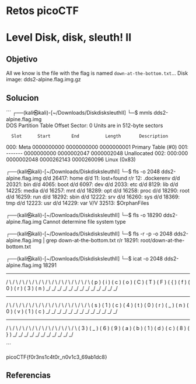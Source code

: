 # Retos picoCTF

# Level Disk, disk, sleuth! II

## Objetivo
All we know is the file with the flag is named `down-at-the-bottom.txt`... Disk image: dds2-alpine.flag.img.gz
## Solucion
´´´
┌──(kali㉿kali)-[~/Downloads/DiskdisksleuthII]
└─$ mmls dds2-alpine.flag.img  
DOS Partition Table
Offset Sector: 0
Units are in 512-byte sectors

      Slot      Start        End          Length       Description
000:  Meta      0000000000   0000000000   0000000001   Primary Table (#0)
001:  -------   0000000000   0000002047   0000002048   Unallocated
002:  000:000   0000002048   0000262143   0000260096   Linux (0x83)
                                                               
┌──(kali㉿kali)-[~/Downloads/DiskdisksleuthII]
└─$ fls -o 2048 dds2-alpine.flag.img 
d/d 26417: home
d/d 11: lost+found
r/r 12: .dockerenv
d/d 20321: bin
d/d 4065: boot
d/d 6097: dev
d/d 2033: etc
d/d 8129: lib
d/d 14225: media
d/d 16257: mnt
d/d 18289: opt
d/d 16258: proc
d/d 18290: root
d/d 16259: run
d/d 18292: sbin
d/d 12222: srv
d/d 16260: sys
d/d 18369: tmp
d/d 12223: usr
d/d 14229: var
V/V 32513: $OrphanFiles
                                                               
┌──(kali㉿kali)-[~/Downloads/DiskdisksleuthII]
└─$ fls -o 18290 dds2-alpine.flag.img
Cannot determine file system type
                                                               
┌──(kali㉿kali)-[~/Downloads/DiskdisksleuthII]
└─$ fls -r -p -o 2048 dds2-alpine.flag.img | grep down-at-the-bottom.txt
r/r 18291: root/down-at-the-bottom.txt
                                                               
┌──(kali㉿kali)-[~/Downloads/DiskdisksleuthII]
└─$ icat -o 2048 dds2-alpine.flag.img 18291  
   _     _     _     _     _     _     _     _     _     _     _     _     _  
  / \   / \   / \   / \   / \   / \   / \   / \   / \   / \   / \   / \   / \ 
 ( p ) ( i ) ( c ) ( o ) ( C ) ( T ) ( F ) ( { ) ( f ) ( 0 ) ( r ) ( 3 ) ( n )
  \_/   \_/   \_/   \_/   \_/   \_/   \_/   \_/   \_/   \_/   \_/   \_/   \_/ 
   _     _     _     _     _     _     _     _     _     _     _     _     _  
  / \   / \   / \   / \   / \   / \   / \   / \   / \   / \   / \   / \   / \ 
 ( s ) ( 1 ) ( c ) ( 4 ) ( t ) ( 0 ) ( r ) ( _ ) ( n ) ( 0 ) ( v ) ( 1 ) ( c )
  \_/   \_/   \_/   \_/   \_/   \_/   \_/   \_/   \_/   \_/   \_/   \_/   \_/ 
   _     _     _     _     _     _     _     _     _     _     _  
  / \   / \   / \   / \   / \   / \   / \   / \   / \   / \   / \ 
 ( 3 ) ( _ ) ( 6 ) ( 9 ) ( a ) ( b ) ( 1 ) ( d ) ( c ) ( 8 ) ( } )
  \_/   \_/   \_/   \_/   \_/   \_/   \_/   \_/   \_/   \_/   \_/ 
                                    
´´´

picoCTF{f0r3ns1c4t0r_n0v1c3_69ab1dc8}
## Referencias

 
